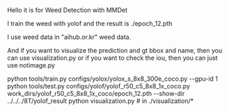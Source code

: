 Hello it is for Weed Detection with MMDet

I train the weed with yolof and the result is ./epoch_12.pth

I use weed data in "aihub.or.kr" weed data.

And if you want to visualize the prediction and gt bbox and name, then you can use visualization.py 
or if you want to check the iou, then you can just use notimage.py


<Train>
python tools/train.py configs/yolox/yolox_s_8x8_300e_coco.py --gpu-id 1



<Test>
python tools/test.py configs/yolof/yolof_r50_c5_8x8_1x_coco.py work_dirs/yolof_r50_c5_8x8_1x_coco/epoch_12.pth --show-dir ../../../8T/yolof_result

<Visualization>
python visualization.py # in ./visualization/*
